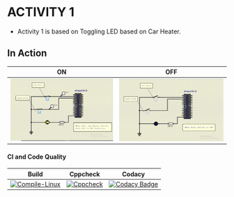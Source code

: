 # ACTIVITY 1

* Activity 1 is based on Toggling LED based on Car Heater.  

## In Action

|ON|OFF|
|:--:|:--:|
|![ON](simulation/simu4.png)|![OFF](simulation/simu1.png)|

#### CI and Code Quality

|Build|Cppcheck|Codacy|
|:--:|:--:|:--:|
|[![Compile-Linux](https://github.com/MRAJDEEP10/EmbTrack_273563/actions/workflows/Compile.yml/badge.svg)](https://github.com/MRAJDEEP10/EmbTrack_273563/actions/workflows/Compile.yml)|[![Cppcheck](https://github.com/MRAJDEEP10/EmbTrack_273563/actions/workflows/CodeQulaity.yml/badge.svg)](https://github.com/MRAJDEEP10/EmbTrack_273563/actions/workflows/CodeQulaity.yml)|[![Codacy Badge](https://app.codacy.com/project/badge/Grade/643b7ca2b2dc4daba1e700c216bb87d9)](https://www.codacy.com/gh/Bharathgopal/Emb-C/dashboard?utm_source=github.com&amp;utm_medium=referral&amp;utm_content=Bharathgopal/Emb-C&amp;utm_campaign=Badge_Grade)|
